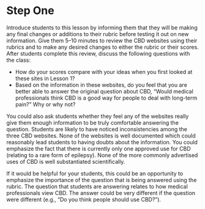 # Step One

Introduce students to this lesson by informing them that they will be making any final changes or additions to their rubric before testing it out on new information. Give them 5–10 minutes to review the CBD websites using their rubrics and to make any desired changes to either the rubric or their scores. After students complete this review, discuss the following questions with the class:
- How do your scores compare with your ideas when you first looked at these sites in Lesson 1?
- Based on the information in these websites, do you feel that you are better able to answer the original question about CBD, “Would medical professionals think CBD is a good way for people to deal with long-term pain?” Why or why not? 

You could also ask students whether they feel any of the websites really give them enough information to be truly comfortable answering the question. Students are likely to have noticed inconsistencies among the three CBD websites. None of the websites is well documented which could reasonably lead students to having doubts about the information. You could emphasize the fact that there is currently only one approved use for CBD (relating to a rare form of epilepsy). None of the more commonly advertised uses of CBD is well substantiated scientifically. 

If it would be helpful for your students, this could be an opportunity to emphasize the importance of the question that is being answered using the rubric. The question that students are answering relates to how medical professionals view CBD. The answer could be very different if the question were different (e.g., “Do you think people should use CBD?”).

